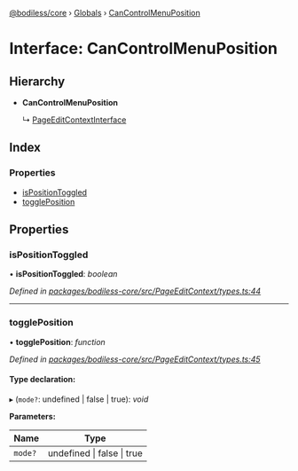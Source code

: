 [@bodiless/core](../README.md) › [Globals](../globals.md) › [CanControlMenuPosition](cancontrolmenuposition.md)

# Interface: CanControlMenuPosition

## Hierarchy

* **CanControlMenuPosition**

  ↳ [PageEditContextInterface](pageeditcontextinterface.md)

## Index

### Properties

* [isPositionToggled](cancontrolmenuposition.md#ispositiontoggled)
* [togglePosition](cancontrolmenuposition.md#toggleposition)

## Properties

###  isPositionToggled

• **isPositionToggled**: *boolean*

*Defined in [packages/bodiless-core/src/PageEditContext/types.ts:44](https://github.com/johnsonandjohnson/Bodiless-JS/blob/58b4e21/packages/bodiless-core/src/PageEditContext/types.ts#L44)*

___

###  togglePosition

• **togglePosition**: *function*

*Defined in [packages/bodiless-core/src/PageEditContext/types.ts:45](https://github.com/johnsonandjohnson/Bodiless-JS/blob/58b4e21/packages/bodiless-core/src/PageEditContext/types.ts#L45)*

#### Type declaration:

▸ (`mode?`: undefined | false | true): *void*

**Parameters:**

Name | Type |
------ | ------ |
`mode?` | undefined &#124; false &#124; true |
